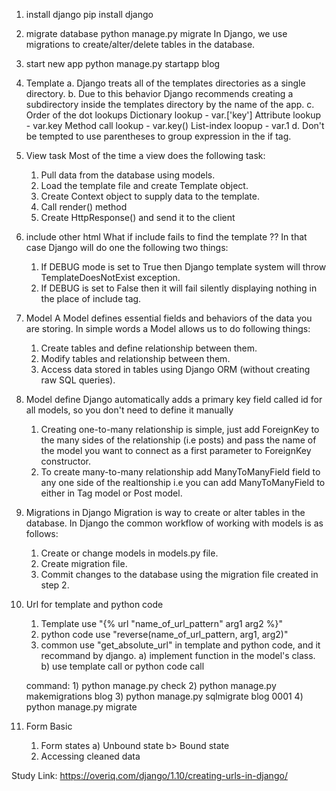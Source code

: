 1. install django
    pip install django
2. migrate database
    python manage.py migrate
    In Django, we use migrations to create/alter/delete tables in the database. 
3. start new app
    python manage.py startapp blog
4. Template
    a. Django treats all of the templates directories as a single directory.
    b. Due to this behavior Django recommends creating a subdirectory inside the templates directory by the name of the app.
    c. Order of the dot lookups
        Dictionary lookup - var.['key']
        Attribute lookup - var.key
        Method call lookup - var.key()
        List-index loopup - var.1
    d. Don't be tempted to use parentheses to group expression in the if tag. 
5. View task
    Most of the time a view does the following task:
    1)    Pull data from the database using models.
    2)    Load the template file and create Template object.
    3)    Create Context object to supply data to the template.
    4)    Call render() method
    5)    Create HttpResponse() and send it to the client

6. include other html
    What if include fails to find the template ??
    In that case Django will do one the following two things:
    1) If DEBUG mode is set to True then Django template system will throw TemplateDoesNotExist exception.
    2) If DEBUG is set to False then it will fail silently displaying nothing in the place of include tag.

7. Model
    A Model defines essential fields and behaviors of the data you are storing. In simple words a Model allows us to do following things:
    1) Create tables and define relationship between them.
    2) Modify tables and relationship between them.
    3) Access data stored in tables using Django ORM (without creating raw SQL queries).

8. Model define
    Django automatically adds a primary key field called id for all models, so you don't need to define it manually
    1) Creating one-to-many relationship is simple, just add ForeignKey to the many sides of the relationship (i.e posts) and pass the name of the model you want to connect as a first parameter to ForeignKey constructor.
    2) To create many-to-many relationship add ManyToManyField field to any one side of the realtionship i.e you can add ManyToManyField to either in Tag model or Post model. 

9. Migrations in Django
    Migration is way to create or alter tables in the database. In Django the common workflow of working with models is as follows:
    1) Create or change models in models.py file.
    2) Create migration file.
    3) Commit changes to the database using the migration file created in step 2.

10. Url for template and python code
    1) Template use "{% url "name_of_url_pattern" arg1 arg2 %}"
    2) python code use "reverse(name_of_url_pattern, arg1, arg2)"
    3) common use "get_absolute_url" in template and python code, and it recommand by django.
        a) implement function in the model's class.
        b) use template call or python code call

    command:
        1) python manage.py check
        2) python manage.py makemigrations blog
        3) python manage.py sqlmigrate blog 0001
        4) python manage.py migrate

11. Form Basic
    1) Form states
        a) Unbound state
        b> Bound state
    2) Accessing cleaned data


Study Link: https://overiq.com/django/1.10/creating-urls-in-django/
